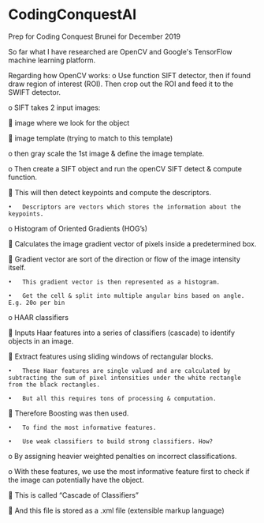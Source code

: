 # CodingConquestAI
Prep for Coding Conquest Brunei for December 2019

So far what I have researched are OpenCV and Google's TensorFlow machine learning platform.

Regarding how OpenCV works: 
o	 Use function SIFT detector, then if found draw region of interest (ROI). Then crop out the ROI and feed it to the SWIFT detector.

o	SIFT takes 2 input images: 

	image where we look for the object

  	image template (trying to match to this template)
  
o	then gray scale the 1st image & define the image template.

o	Then create a SIFT object and run the openCV SIFT detect & compute function.

  	This will then detect keypoints and compute the descriptors.
  
    •	Descriptors are vectors which stores the information about the keypoints.
    
o	Histogram of Oriented Gradients (HOG’s)

  	Calculates the image gradient vector of pixels inside a predetermined box.
  
  	Gradient vector are sort of the direction or flow of the image intensity itself.
  
    •	This gradient vector is then represented as a histogram.
    
    •	Get the cell & split into multiple angular bins based on angle. E.g. 20o per bin
    
o	HAAR classifiers

  	Inputs Haar features into a series of classifiers (cascade) to identify objects in an image.
  
  	Extract features using sliding windows of rectangular blocks.
  
    •	These Haar features are single valued and are calculated by subtracting the sum of pixel intensities under the white rectangle from the black rectangles.
    
    •	But all this requires tons of processing & computation.
    
  	Therefore Boosting was then used.
  
    •	To find the most informative features.
    
    •	Use weak classifiers to build strong classifiers. How?
    
o	By assigning heavier weighted penalties on incorrect classifications.

o	With these features, we use the most informative feature first to check if the image can potentially have the object.

  	This is called “Cascade of Classifiers”
  
  	And this file is stored as a .xml file (extensible markup language)
  
